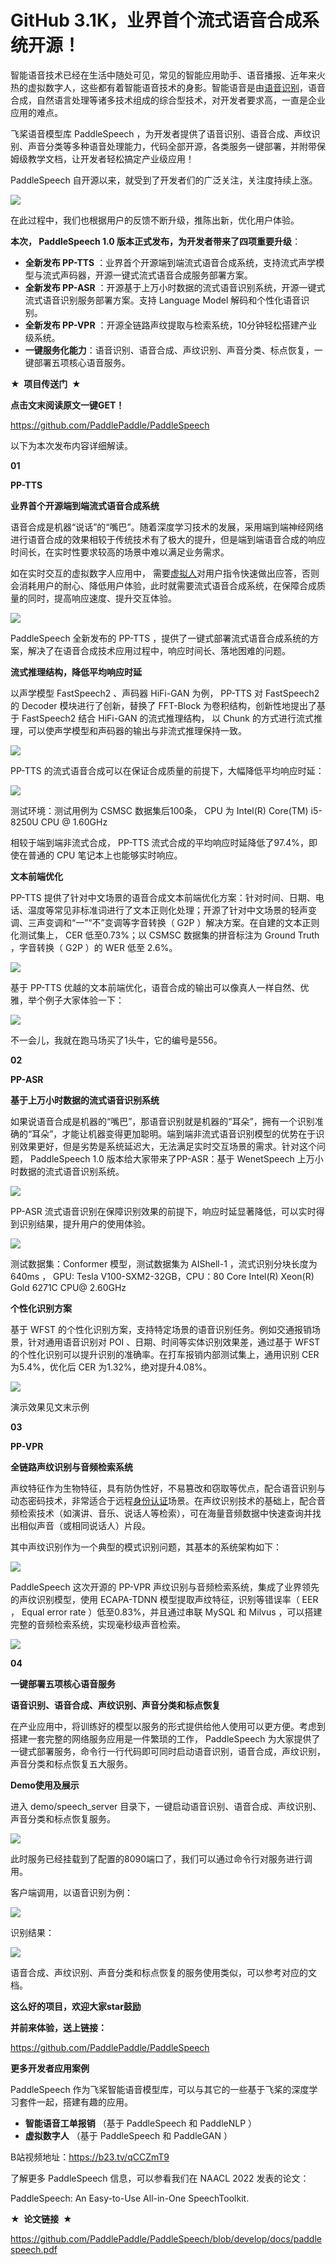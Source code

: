 # GitHub 3.1K，业界首个流式语音合成系统开源！


智能语音技术已经在生活中随处可见，常见的智能应用助手、语音播报、近年来火热的虚拟数字人，这些都有着智能语音技术的身影。智能语音是由[语音识别](https://cloud.tencent.com/product/asr?from=10680)，语音合成，自然语言处理等诸多技术组成的综合型技术，对开发者要求高，一直是企业应用的难点。

飞桨语音模型库 PaddleSpeech ，为开发者提供了语音识别、语音合成、声纹识别、声音分类等多种语音处理能力，代码全部开源，各类服务一键部署，并附带保姆级教学文档，让开发者轻松搞定产业级应用！

PaddleSpeech 自开源以来，就受到了开发者们的广泛关注，关注度持续上涨。

![](https://ask.qcloudimg.com/http-save/1336789/e03347e57c5154e9e9f85670fba8b9d5.png?imageView2/2/w/1620)

在此过程中，我们也根据用户的反馈不断升级，推陈出新，优化用户体验。

**本次， PaddleSpeech 1.0 版本正式发布，为开发者带来了四项重要升级**：

-   **全新发布 PP-TTS** ：业界首个开源端到端流式语音合成系统，支持流式声学模型与流式声码器，开源一键式流式语音合成服务部署方案。
-   **全新发布 PP-ASR** ：开源基于上万小时数据的流式语音识别系统，开源一键式流式语音识别服务部署方案。支持 Language Model 解码和个性化语音识别。
-   **全新发布 PP-VPR** ：开源全链路声纹提取与检索系统，10分钟轻松搭建产业级系统。
-   **一键服务化能力**：语音识别、语音合成、声纹识别、声音分类、标点恢复，一键部署五项核心语音服务。

**★  项目传送门  ★**

**点击文末阅读原文一键GET！**

https://github.com/PaddlePaddle/PaddleSpeech

以下为本次发布内容详细解读。

**01**

**PP-TTS**

**业界首个开源端到端流式语音合成系统**

语音合成是机器“说话”的“嘴巴”。随着深度学习技术的发展，采用端到端神经网络进行语音合成的效果相较于传统技术有了极大的提升，但是端到端语音合成的响应时间长，在实时性要求较高的场景中难以满足业务需求。

如在实时交互的虚拟数字人应用中， 需要[虚拟人](https://cloud.tencent.com/solution/dhrr?from=10680)对用户指令快速做出应答，否则会消耗用户的耐心、降低用户体验，此时就需要流式语音合成系统，在保障合成质量的同时，提高响应速度、提升交互体验。

![](https://ask.qcloudimg.com/http-save/1336789/a03d8ce37fb99fd513b2236b3a3ef478.jpeg?imageView2/2/w/1620)

PaddleSpeech 全新发布的 PP-TTS ，提供了一键式部署流式语音合成系统的方案，解决了在语音合成技术应用过程中，响应时间长、落地困难的问题。

**流式推理结构，降低平均响应时延**

以声学模型 FastSpeech2 、声码器 HiFi-GAN 为例， PP-TTS 对 FastSpeech2 的 Decoder 模块进行了创新，替换了 FFT-Block 为卷积结构，创新性地提出了基于 FastSpeech2 结合 HiFi-GAN 的流式推理结构， 以 Chunk 的方式进行流式推理，可以使声学模型和声码器的输出与非流式推理保持一致。

![](https://ask.qcloudimg.com/http-save/1336789/79ff996173cf581726f5b8f5df7f8faf.jpeg?imageView2/2/w/1620)

PP-TTS 的流式语音合成可以在保证合成质量的前提下，大幅降低平均响应时延：

![](https://ask.qcloudimg.com/http-save/1336789/d2725714013c1d49b43d834f28468e59.jpeg?imageView2/2/w/1620)

测试环境：测试用例为 CSMSC 数据集后100条， CPU 为 Intel(R) Core(TM) i5-8250U CPU @ 1.60GHz

相较于端到端非流式合成， PP-TTS 流式合成的平均响应时延降低了97.4%，即使在普通的 CPU 笔记本上也能够实时响应。

**文本前端优化**

PP-TTS 提供了针对中文场景的语音合成文本前端优化方案：针对时间、日期、电话、温度等常见非标准词进行了文本正则化处理；开源了针对中文场景的轻声变调、三声变调和“一”“不”变调等字音转换（ G2P ）解决方案。在自建的文本正则化测试集上， CER 低至0.73%；以 CSMSC 数据集的拼音标注为 Ground Truth ，字音转换（ G2P ）的 WER 低至 2.6%。

![](https://ask.qcloudimg.com/http-save/1336789/bbe1c856baba60a54bf01410ee86ad01.png?imageView2/2/w/1620)

基于 PP-TTS 优越的文本前端优化，语音合成的输出可以像真人一样自然、优雅，举个例子大家体验一下：

![](https://ask.qcloudimg.com/http-save/1336789/2c5f36652b357158abd81510633d06cf.png?imageView2/2/w/1620)

不一会儿，我就在跑马场买了1头牛，它的编号是556。

**02**

**PP-ASR**

**基于上万小时数据的流式语音识别系统**

如果说语音合成是机器的“嘴巴”，那语音识别就是机器的“耳朵”，拥有一个识别准确的“耳朵”，才能让机器变得更加聪明。端到端非流式语音识别模型的优势在于识别效果更好，但是劣势是系统延迟大，无法满足实时交互场景的需求。针对这个问题， PaddleSpeech 1.0 版本给大家带来了PP-ASR：基于 WenetSpeech 上万小时数据的流式语音识别系统。

![](https://ask.qcloudimg.com/http-save/1336789/21efea9590b907d19b71ac24f7377177.png?imageView2/2/w/1620)

PP-ASR 流式语音识别在保障识别效果的前提下，响应时延显著降低，可以实时得到识别结果，提升用户的使用体验。

![](https://ask.qcloudimg.com/http-save/1336789/e913bb189b1a87ba5221c5ca5985048f.jpeg?imageView2/2/w/1620)

测试数据集：Conformer 模型，测试数据集为 AIShell-1 ，流式识别分块长度为 640ms ， GPU: Tesla V100-SXM2-32GB，CPU：80 Core Intel(R) Xeon(R) Gold 6271C CPU@ 2.60GHz

**个性化识别方案**

基于 WFST 的个性化识别方案，支持特定场景的语音识别任务。例如交通报销场景，针对通用语音识别对 POI 、日期、时间等实体识别效果差，通过基于 WFST 的个性化识别可以提升识别的准确率。在打车报销内部测试集上，通用识别 CER 为5.4%，优化后 CER 为1.32%，绝对提升4.08%。

![](https://ask.qcloudimg.com/http-save/1336789/00913d80647d577456e3b46c11995d53.png?imageView2/2/w/1620)

演示效果见文末示例

**03**

**PP-VPR**

**全链路声纹识别与音频检索系统**

声纹特征作为生物特征，具有防伪性好，不易篡改和窃取等优点，配合语音识别与动态密码技术，非常适合于远程[身份认证](https://cloud.tencent.com/solution/tb-digitalid?from=10680)场景。在声纹识别技术的基础上，配合音频检索技术（如演讲、音乐、说话人等检索），可在海量音频数据中快速查询并找出相似声音（或相同说话人）片段。

其中声纹识别作为一个典型的模式识别问题，其基本的系统架构如下：

![](https://ask.qcloudimg.com/http-save/1336789/cc6258586cffa994b90a5d84670fd9c0.png?imageView2/2/w/1620)

PaddleSpeech 这次开源的 PP-VPR 声纹识别与音频检索系统，集成了业界领先的声纹识别模型，使用 ECAPA-TDNN 模型提取声纹特征，识别等错误率（ EER ， Equal error rate ）低至0.83%，并且通过串联 MySQL 和 Milvus ，可以搭建完整的音频检索系统，实现毫秒级声音检索。

![](https://ask.qcloudimg.com/http-save/1336789/c1d7faf450ba7274248a08ab59fb3137.gif)

**04**

**一键部署五项核心语音服务**

**语音识别、语音合成、声纹识别、声音分类和标点恢复**

在产业应用中，将训练好的模型以服务的形式提供给他人使用可以更方便。考虑到搭建一套完整的网络服务应用是一件繁琐的工作， PaddleSpeech 为大家提供了一键式部署服务，命令行一行代码即可同时启动语音识别，语音合成，声纹识别，声音分类和标点恢复五大服务。

**Demo使用及展示**

进入 demo/speech\_server 目录下，一键启动语音识别、语音合成、声纹识别、声音分类和标点恢复服务。

![](https://ask.qcloudimg.com/http-save/1336789/8042764769a4ece380217c64c58807d0.png?imageView2/2/w/1620)

此时服务已经挂载到了配置的8090端口了，我们可以通过命令行对服务进行调用。

客户端调用，以语音识别为例：

![](https://ask.qcloudimg.com/http-save/1336789/f7f1f51b9f1f9ef0fd9a35df04775ede.png?imageView2/2/w/1620)

识别结果：

![](https://ask.qcloudimg.com/http-save/1336789/7c0d86d0c10bf5ec56d6219521d45fe6.png?imageView2/2/w/1620)

语音合成、声纹识别、声音分类和标点恢复的服务使用类似，可以参考对应的文档。

**这么好的项目，欢迎大家star鼓励**

**并前来体验，送上链接：**

https://github.com/PaddlePaddle/PaddleSpeech


**更多开发者应用案例**

PaddleSpeech 作为飞桨智能语音模型库，可以与其它的一些基于飞桨的深度学习套件一起，搭建有趣的应用。

-   **智能语音工单报销** （基于 PaddleSpeech 和 PaddleNLP ）
-   **虚拟数字人** （基于 PaddleSpeech 和 PaddleGAN ）

B站视频地址：https://b23.tv/qCCZmT9

了解更多 PaddleSpeech 信息，可以参看我们在 NAACL 2022 发表的论文：

PaddleSpeech: An Easy-to-Use All-in-One SpeechToolkit.

**★  论文链接  ★**

https://github.com/PaddlePaddle/PaddleSpeech/blob/develop/docs/paddlespeech.pdf